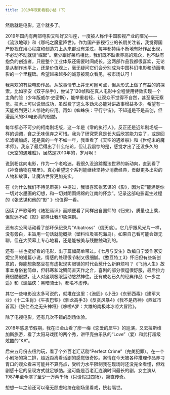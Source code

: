 ```yaml
---
title: 2019年观影看剧小结（下）
---
```


然后就是电影。这个就多了。

2019年国内有两部电影又叫好又叫座，一度被人称作中国影视产业的曙光——《流浪地球》和《哪吒之魔童降世》。作为国产影视行业的长期关注者，我觉得国产影视在用心程度和创造力上从来都没有差过，每年都持续不断地有好作品出现，不必动不动就谈“崛起”。至少跟好莱坞相比，我们既不缺素养高的观众，也不缺有抱负的创造者，只是整个工业体系还需要时间成长。这两部作品我都很喜欢，无论是从制作水平上，还是价值观上，毫无疑问它们会分别成为中国科幻电影和动画电影的一个里程碑。希望越来越多的诚意被观众看见，被市场认可！

我喜欢的有些电影作品，从故事情节上并无可圈可点，但从形式上做了有益的的探索。比如李安《双子杀手》，尝试了120帧和在真人电影中全程使用特效实现一个主角的脸（少年版威尔·史密斯），能举重若轻，让观众不觉得不自然，甚至毫无察觉。技术上可以说很成功，虽然费了这么多劲未必能对讲故事增益多少。希望有一天能找到更让人惊艳的应用。再如《蜘蛛侠：平行宇宙》，不知道是不是首创，但漫画风的3D电影真的很酷。

每年都必不可少的柯南剧场版，这一年是《零的执行人》。反正还是近年剧场版一样的调调，食之无味但弃之可惜。我为了研究究竟是长大后欣赏能力变了，或是回忆滤镜加成，还是真的一年不如一年，我重看了《天空的遇难船》和《世纪末的魔术师》。我忘了最后得出了什么结论，但让我震惊的是，感觉才出了还没多久的《天空的遇难船》，居然是2010年的，岁月啊！

说到粉丝向电影，作为一个老哈迷，我很久没追踪魔法世界的新动向，直到看了《神奇动物在哪里》。真心希望这个系列能继续坚持少消费经典，贡献更多出彩的人物和故事，让魔法世界更加充实。



在《为什么我们不待见审美》中提过，我很喜欢张艺谋的《影》，因为它“能满足你一切对水墨画的幻想，和一切对阴雨绵绵的江南的怀念”。记录这部电影诞生过程的《张艺谋和他的“影” 》也值得一看。

因读了严歌苓的《陆犯焉识》而顺便看了同样出自国师的《归来》，质量也上乘，但就远不如《影》那样让我印象深刻。

还有次公司活动看了部环保纪录片“Albatross”（信天翁）。它几乎跟风光片一样，没有旁白，主旨用一句话就能概括（塑料垃圾害死海鸟）。如果自己看可能会嫌无聊，但在大荧幕上专心地看，还是能被美与残酷触动到的。

还有一些也挺好看的电影，出于篇幅简单带过。《七月与安生》改编自宁波作家安妮宝贝的短篇小说，情感的处理很节制又很细腻。《憨豆特工3》怀旧但有些新创意的，你能想象憨豆在有虚拟现实眼镜的时代会惹什么新麻烦吗？《飞驰人生》故事本身俗套简单，但韩寒和沈腾简直天作之合，喜剧的部分很逗很舒服，最后拉力赛很酷很燃，让人对这项极限运动悠然神往。还有成名已久的经典作品《一步之遥》和《蝙蝠侠：黑暗骑士》，都名不虚传。

其它一些电影没太多可说的，就堆在这里：《港囧》《小丑》《东邪西毒》《建军大业》《十二生肖》《午夜巴黎》《驯龙高手3》《反贪风暴4》《我不是药神》《西虹市首富》《狄仁杰之无头神将》《哆啦A梦：大雄的南极冰冰凉大冒险》。

除了电视电影，还有几次不错的剧场体验。

2018年感恩节假期，我在旧金山看了廖一梅《恋爱的犀牛》的巡演，又去拉斯维加斯旅游，看了太阳马戏团的两个秀，讲甲壳虫乐队的“Love”（爱）和武打超级炫酷的“KA”。

后来五月份去纽约玩，看了个外百老汇话剧“Perfect Crime”（完美犯罪）。在一个小剧场的第二排，超近距离看话剧的感觉很奇妙。案情在今天被各种推理作品养刁胃口的观众看来可能并不算亮点，受听力水平限制我在现场时还没完全看懂，但戏剧感十足的呈现方式就足够酷。这可能是百老汇连演时间最长的剧，女主演从1987年至今演了至少一万两千场（只请假过四场），简直传奇。

想想一年之前还可以毫无顾虑地挤在剧场里看戏，恍若隔世。
